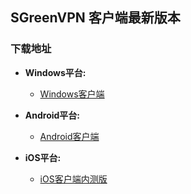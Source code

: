 ## SGreenVPN 客户端最新版本
### 下载地址
- **Windows平台:**
  * [Windows客户端](https://raw.githubusercontent.com/newbreedlimited/greenvpn/master/GreenVPN_1.05.zip)

- **Android平台:**
  * [Android客户端](https://github.com/newbreedlimited/sgreenvpn/blob/master/sgreen_common_1.1.apk?raw=true)
  
- **iOS平台:**
  * [iOS客户端内测版](http://92.38.189.157/)
